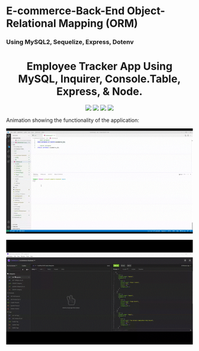 # E-commerce-Back-End Object-Relational Mapping (ORM)

### Using MySQL2, Sequelize, Express, Dotenv

<h1 align="center">Employee Tracker App Using MySQL, Inquirer, Console.Table, Express, & Node.</h1>
<p align="center">
    <img src="https://img.shields.io/github/repo-size/hugh-bowie/E-commerce-Back-End" />
    <img src="https://img.shields.io/github/languages/top/hugh-bowie/E-commerce-Back-End" />
    <img src="https://img.shields.io/github/issues/hugh-bowie/E-commerce-Back-End" />
    <img src="https://img.shields.io/github/last-commit/hugh-bowie/E-commerce-Back-End" >
 </p>

Animation showing the functionality of the application:

![start-seed-db](./assets/create-Seed-Db.gif)

![Crud-Categories](./assets/Categories.gif)
